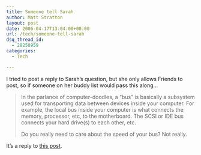 ```yaml
---
title: Someone tell Sarah
author: Matt Stratton
layout: post
date: 2006-04-17T13:04:00+00:00
url: /tech/someone-tell-sarah
dsq_thread_id:
  - 28258959
categories:
  - Tech

---
```

I tried to post a reply to Sarah&#8217;s question, but she only allows Friends to post, so if someone on her buddy list would pass this along&#8230;

> In the parlance of computer-doodles, a &#8220;bus&#8221; is basically a subsystem used for transporting data between devices inside your computer. For example, the local bus inside your computer is what connects the memory, processor, etc, to the motherboard. The SCSI or IDE bus connects your hard drive(s) to each other, etc.
> 
> Do you really need to care about the speed of your bus? Not really.

It&#8217;s a reply to [this post][1].

 [1]: https://bluechicago1974.livejournal.com/18321.html